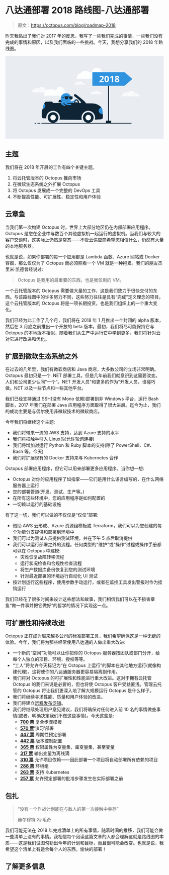 # 八达通部署 2018 路线图-八达通部署

> 原文：<https://octopus.com/blog/roadmap-2018>

昨天我贴出了我们对 2017 年的反思。我写了一些我们完成的事情，一些我们没有完成的事情和原因，以及我们面临的一些挑战。今天，我想分享我们的 2018 年路线图。

[![Roadmap for 2018](img/147b2c98f6670c1319304c52ba277c6d.png)](#)

## 主题

我们将在 2018 年开展的工作有四个关键主题。

1.  将云托管版本的 Octopus 推向市场
2.  在微软生态系统之外扩展 Octopus
3.  将 Octopus 发展成一个完整的 DevOps 工具
4.  不断提高性能、可扩展性、稳定性和用户体验

## 云章鱼

当我们第一次构建 Octopus 时，世界上大部分地区仍在内部部署应用程序。Octopus 是您在企业中与数百个其他虚拟机一起运行的虚拟机。当我们与较大的客户交谈时，这实际上仍然是常态——不管云供应商希望您相信什么，仍然有大量的本地服务器。

也就是说，如果你部署的每一个应用都是 Lambda 函数、Azure 网站或 Docker 容器，那么仅仅为了 Octopus 而必须照看一个 VM 就是一种拖累。我们的朋友杰里米·凯德曾经说过:

> Octopus 是我用的最重要的东西，也是我仅剩的 VM。

一个云托管版本的 Octopus 需要做大量的工作，这是我们致力于很快交付的东西。与该路线图中的许多努力不同，这些努力往往是具有“完成”定义理念的项目，这个云托管版本的 Octopus 将是一项长期投资，也是我们组织上的一个重大变化。

我们已经为此工作了几个月，我们将在 2018 年 1 月推出一个封闭的 alpha 版本，然后在 3 月底之前推出一个开放的 beta 版本。最初，我们将尽可能保持它与 Octopus 的本地版本相似，随着我们从生产中运行它中学到更多，我们将针对云对它进行改进和优化。

## 扩展到微软生态系统之外

在过去的几年里，我们有微软商店和 Java 商店，大多数公司的立场非常明确。Octopus 最初只是一个. NET 部署工具，但是几年前我们就意识到这需要改变。人们和公司更少认同“一个”。NET 开发人员"和更多的作为"开发人员，谁碰巧做。NET 以及一些节点和一些其他平台。

我们已经支持通过 SSH(没有 Mono 依赖)部署到非 Windows 平台，运行 Bash 脚本，2017 年我们在部署 Java 应用程序方面取得了很大进展。迄今为止，我们的成功主要是与偶尔使用非微软技术的微软商店。

今年我们将继续这个主题:

*   我们将带来一流的 AWS 支持，达到 Azure 支持的水平
*   我们将把触手引入 Linux(以允许轮询连接)
*   我们将增加对运行 Python 和 Ruby 脚本的支持(除了 PowerShell、C#、Bash 等。今天)
*   我们将扩展现有的 Docker 支持来与 Kubernetes 合作

Octopus 部署应用程序，但它可以用来部署更多应用程序。当你想一想:

*   Octopus 对你的应用程序了如指掌——它们是用什么语言编写的，在什么网络服务器上运行
*   您的部署管道(开发、测试、生产等。)
*   在所有这些环境中，您的应用程序是如何配置的
*   一切赖以运行的基础设施

有了这一切，我们可以做的不仅仅是“仅仅”部署:

*   借助 AWS 云形成、Azure 资源组模板或 Terraform，我们可以为您创建的每个功能分支提供和部署到环境中
*   我们可以为测试人员提供测试环境，并在下午 5 点后取消提供
*   我们可以运行部署之外的流程。任何类型的“维护”或“操作”过程或操作手册都可以在 Octopus 中建模:
    *   灾难恢复故障转移流程
    *   运行状况检查和合规性检查流程
    *   将生产数据库备份恢复到您的测试环境
    *   针对最近部署的环境运行自动化 UI 测试
*   按计划运行这些程序，使用参数手动运行，或者在监控工具发出警报时作为挂钩运行

我们已经花了很多时间来设计这些想法和故事，我们相信我们可以在不损害章鱼“做一件事并把它做好”的哲学的情况下实现这一点。

## 可扩展性和持续改进

Octopus 正在成为越来越多公司的标准部署工具，我们希望确保这是一种无缝的体验。今年，我们将为那些经常使用八达通的人做出重大改进:

*   一个新的“空间”功能可以让你把你的 Octopus 服务器按团队或部门分开，给每个人独立的项目、环境、授权等等。
*   “工人”将允许今天标记为“在 Octopus 上运行”的脚本在其他地方运行(就像构建代理)。这将使你的八达通服务器更容易隔离副作用。
*   我们将对 Octopus 的可扩展性和性能进行重大改进。这对于拥有云托管 Octopus 的我们来说是必要的，但也将使 Octopus 客户受益匪浅。管理云托管的 Octopus 将让我们更深入地了解大规模运行 Octopus 是什么样子。
*   我们将继续寻求性能、质量和用户体验的改进。
*   我们将建立[远程发布促销](https://octopus.com/blog/remote-release-promotions-rfc)。
*   我们将继续处理用户意见建议，我们将确保对任何进入前 10 名的事情做些事情(或者，明确决定我们不做这些事情)。今天这些是:
    *   **[700 票](https://octopusdeploy.uservoice.com/forums/170787/suggestions/12948603)** 复合步骤模板
    *   **[570 票](https://octopusdeploy.uservoice.com/forums/170787/suggestions/6169634)**‘演习’部署
    *   **[447 票](https://octopusdeploy.uservoice.com/forums/170787/suggestions/6599104)** 周期性预定部署
    *   **[442 票](https://octopusdeploy.uservoice.com/forums/170787/suggestions/15698781)** 版本控制配置
    *   **[365 票](https://octopusdeploy.uservoice.com/forums/170787/suggestions/6986441)** 权限属性为变量集，库变量集，甚至变量
    *   **[317 票](https://octopusdeploy.uservoice.com/forums/170787/suggestions/9196032)** 输出变量为离线滴
    *   **[310 票](https://octopusdeploy.uservoice.com/forums/170787/suggestions/9811932)** 允许项目依赖——因此部署一个项目将自动部署所有依赖的项目
    *   **[288 票](https://octopusdeploy.uservoice.com/forums/170787/suggestions/5731235)** 环境组
    *   **[263 票](https://octopusdeploy.uservoice.com/forums/170787/suggestions/17930755)** 支持 Kubernetes
    *   **[257 票](https://octopusdeploy.uservoice.com/forums/170787/suggestions/6298548)** 允许预定部署的批准步骤发生在实际部署之前

## 包扎

> “没有一个作战计划能在与敌人的第一次接触中幸存”
> 
> 赫尔穆特·冯·毛奇

我们可能无法在 2018 年完成清单上的所有事情，随着时间的推移，我们可能会做一些清单上没有的事情。我相信每个阅读这篇文章的人都会理解这就是路线图的本质——这是我们试图勾勒出今年的计划和目标，而且很可能会改变。也就是说，我希望这个清单上有适合每个人的东西。愉快的部署！

## 了解更多信息